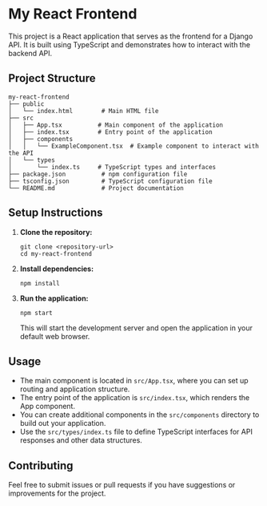 # My React Frontend

This project is a React application that serves as the frontend for a Django API. It is built using TypeScript and demonstrates how to interact with the backend API.

## Project Structure

```
my-react-frontend
├── public
│   └── index.html        # Main HTML file
├── src
│   ├── App.tsx          # Main component of the application
│   ├── index.tsx        # Entry point of the application
│   ├── components
│   │   └── ExampleComponent.tsx  # Example component to interact with the API
│   └── types
│       └── index.ts     # TypeScript types and interfaces
├── package.json          # npm configuration file
├── tsconfig.json         # TypeScript configuration file
└── README.md             # Project documentation
```

## Setup Instructions

1. **Clone the repository:**
   ```
   git clone <repository-url>
   cd my-react-frontend
   ```

2. **Install dependencies:**
   ```
   npm install
   ```

3. **Run the application:**
   ```
   npm start
   ```

   This will start the development server and open the application in your default web browser.

## Usage

- The main component is located in `src/App.tsx`, where you can set up routing and application structure.
- The entry point of the application is `src/index.tsx`, which renders the App component.
- You can create additional components in the `src/components` directory to build out your application.
- Use the `src/types/index.ts` file to define TypeScript interfaces for API responses and other data structures.

## Contributing

Feel free to submit issues or pull requests if you have suggestions or improvements for the project.